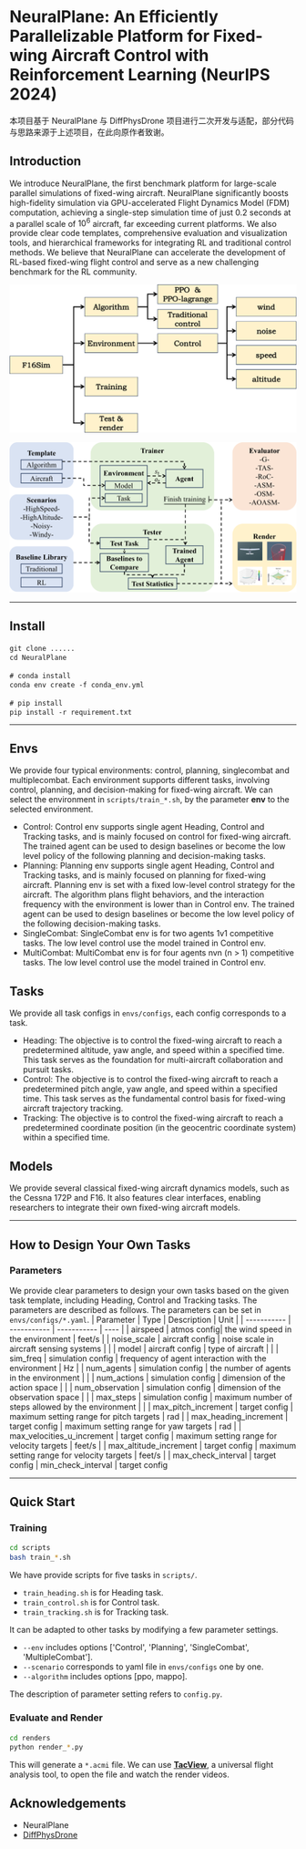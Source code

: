 # NeuralPlane: An Efficiently Parallelizable Platform for Fixed-wing Aircraft Control with Reinforcement Learning (NeurIPS 2024)

本项目基于 NeuralPlane 与 DiffPhysDrone 项目进行二次开发与适配，部分代码与思路来源于上述项目，在此向原作者致谢。

## Introduction
We introduce NeuralPlane, the first benchmark platform for large-scale parallel simulations of fixed-wing aircraft. NeuralPlane significantly boosts high-fidelity simulation via GPU-accelerated Flight Dynamics Model (FDM) computation, achieving a single-step simulation time of just 0.2 seconds at a parallel scale of $10^6$ aircraft, far exceeding current platforms. We also provide clear code templates, comprehensive evaluation and visualization tools, and hierarchical frameworks for integrating RL and traditional control methods. We believe that NeuralPlane can accelerate the development of RL-based fixed-wing flight control and serve as a new challenging benchmark for the RL community.

![fromework](assets/structure.png)

![code_structure](assets/code_structure.png)

***

## Install
```
git clone ......
cd NeuralPlane

# conda install
conda env create -f conda_env.yml

# pip install
pip install -r requirement.txt
```

***

## Envs
We provide four typical environments: control, planning, singlecombat and multiplecombat. Each environment supports different tasks, involving control, planning, and decision-making for fixed-wing aircraft. We can select the environment in  `scripts/train_*.sh`, by the parameter **env** to the selected environment.
- Control: Control env supports single agent Heading, Control and Tracking tasks, and is mainly focused on control for fixed-wing aircraft. The trained agent can be used to design baselines or become the low level policy of the following planning and decision-making tasks.
- Planning: Planning env supports single agent Heading, Control and Tracking tasks, and is mainly focused on planning for fixed-wing aircraft. Planning env is set with a fixed low-level control strategy for the aircraft. The algorithm plans flight behaviors, and the interaction frequency with the environment is lower than in Control env. The trained agent can be used to design baselines or become the low level policy of the following decision-making tasks.
- SingleCombat: SingleCombat env is for two agents 1v1 competitive tasks. The low level control use the model trained in Control env. 
- MultiCombat: MultiCombat env is for four agents nvn (n > 1) competitive tasks. The low level control use the model trained in Control env.

## Tasks
We provide all task configs in  `envs/configs`, each config corresponds to a task.

- Heading: The objective is to control the fixed-wing aircraft to reach a predetermined altitude, yaw angle, and speed within a specified time. This task serves as the foundation for multi-aircraft collaboration and pursuit tasks.
- Control: The objective is to control the fixed-wing aircraft to reach a predetermined pitch angle, yaw angle, and speed within a specified time. This task serves as the fundamental control basis for fixed-wing aircraft trajectory tracking.
- Tracking: The objective is to control the fixed-wing aircraft to reach a predetermined coordinate position (in the geocentric coordinate system) within a specified time.

## Models
We provide several classical fixed-wing aircraft dynamics models, such as the Cessna 172P and F16. It also features clear interfaces, enabling researchers to integrate their own fixed-wing aircraft models.

***

## How to Design Your Own Tasks
### Parameters
We provide clear parameters to design your own tasks based on the given task template, including Heading, Control and Tracking tasks. The parameters are described as follows. The parameters can be set in `envs/configs/*.yaml`.
| Parameter   | Type        | Description | Unit |
| ----------- | ----------- | ----------- | ---- |
| airspeed    | atmos config| the wind speed in the environment | feet/s |
| noise_scale | aircraft config | noise scale in aircraft sensing systems | |
| model | aircraft config | type of aircraft | |
| sim_freq | simulation config | frequency of agent interaction with the environment | Hz |
| num_agents | simulation config | the number of agents in the environment | |
| num_actions | simulation config | dimension of the action space | |
| num_observation | simulation config | dimension of the observation space | |
| max_steps | simulation config | maximum number of steps allowed by the environment | |
| max_pitch_increment | target config | maximum setting range for pitch targets | rad |
| max_heading_increment | target config | maximum setting range for yaw targets | rad |
| max_velocities_u_increment | target config | maximum setting range for velocity targets | feet/s |
| max_altitude_increment | target config | maximum setting range for velocity targets | feet/s |
| max_check_interval | target config
| min_check_interval | target config

***

## Quick Start
### Training

```bash
cd scripts
bash train_*.sh
```
We have provide scripts for five tasks in `scripts/`.

- `train_heading.sh` is for Heading task.
- `train_control.sh` is for Control task.
- `train_tracking.sh` is for Tracking task.
    
It can be adapted to other tasks by modifying a few parameter settings. 

- `--env` includes options ['Control', 'Planning', 'SingleCombat', 'MultipleCombat'].
- `--scenario` corresponds to yaml file in `envs/configs` one by one.
- `--algorithm` includes options [ppo, mappo].

The description of parameter setting refers to `config.py`.

### Evaluate and Render
```bash
cd renders
python render_*.py
```
This will generate a `*.acmi` file. We can use [**TacView**](https://www.tacview.net/), a universal flight analysis tool, to open the file and watch the render videos.

## Acknowledgements
- NeuralPlane
- [DiffPhysDrone](DiffPhysDrone/)

<!-- ## Citing
If you find this repo useful, pleased use the following citation:
````
@misc{liu2022light,
  author = {QihanLiu, Yuhua Jiang, Xiaoteng Ma},
  title = {Light Aircraft Game: A lightweight, scalable, gym-wrapped aircraft competitive environment with baseline reinforcement learning algorithms},
  year = {2022},
  publisher = {GitHub},
  journal = {GitHub repository},
  howpublished = {\url{https://github.com/liuqh16/CloseAirCombat}},
} -->

